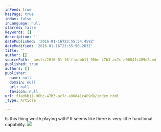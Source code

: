 ```yaml
---
inFeed: true
hasPage: true
inNav: false
inLanguage: null
starred: false
keywords: []
description: ''
datePublished: '2016-01-16T23:55:54.459Z'
dateModified: '2016-01-16T23:55:50.203Z'
title: ''
author: []
sourcePath: _posts/2016-01-16-ffadbb11-96bc-47b3-ac7c-a06841c409d8.md
published: true
authors: []
publisher:
  name: null
  domain: null
  url: null
  favicon: null
url: ffadbb11-96bc-47b3-ac7c-a06841c409d8/index.html
_type: Article

---
```

Is this thing worth playing with?  It seems like there is very little functional capability.
![](https://the-grid-user-content.s3-us-west-2.amazonaws.com/c983d218-1092-4a64-876f-64091b03af51.JPG)